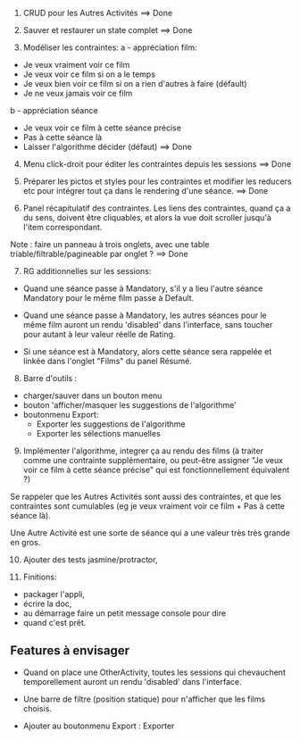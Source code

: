 1. CRUD pour les Autres Activités
==> Done

2. Sauver et restaurer un state complet
==> Done

3. Modéliser les contraintes:
a - appréciation film:
- Je veux vraiment voir ce film
- Je veux voir ce film si on a le temps
- Je veux bien voir ce film si on a rien d'autres à faire (défault)
- Je ne veux jamais voir ce film

b - appréciation séance
- Je veux voir ce film à cette séance précise
- Pas à cette séance là
- Laisser l'algorithme décider (défaut)
==> Done

4. Menu click-droit pour éditer les contraintes depuis les 
  sessions
==> Done

5. Préparer les pictos et styles pour les contraintes et 
  modifier les reducers etc pour intégrer tout ça dans le rendering
  d'une séance.
==> Done

6. Panel récapitulatif des contraintes.
  Les liens des contraintes, quand ça a du sens, doivent
  être cliquables, et alors la vue doit scroller jusqu'à
  l'item correspondant.

  Note : faire un panneau à trois onglets, avec une table 
  triable/filtrable/pagineable par onglet ?
==> Done

7. RG additionnelles sur les sessions:

- Quand une séance passe à Mandatory, s'il y a lieu l'autre
  séance Mandatory pour le même film passe à Default.

- Quand une séance passe à Mandatory, les autres séances 
  pour le même film auront un rendu 'disabled' dans l'interface, 
  sans toucher pour autant à leur valeur réelle de Rating.

- Si une séance est à Mandatory, alors cette séance sera 
  rappelée et linkée dans l'onglet "Films" du panel Résumé.


8. Barre d'outils : 
- charger/sauver dans un bouton menu
- bouton 'afficher/masquer les suggestions de l'algorithme'
- boutonmenu Export: 
  * Exporter les suggestions de l'algorithme
  * Exporter les sélections manuelles

9. Implémenter l'algorithme, integrer ça au rendu des films
  (à traiter comme une contrainte supplémentaire, ou peut-être
  assigner "Je veux voir ce film à cette séance précise" qui 
  est fonctionnellement équivalent ?)

  Se rappeler que les Autres Activités sont aussi des contraintes, 
  et que les contraintes sont cumulables 
  (eg je veux vraiment voir ce film + Pas à cette séance là).

  Une Autre Activité est une sorte de séance qui a une valeur 
  très très grande en gros.


10. Ajouter des tests jasmine/protractor,
  
11. Finitions:
- packager l'appli,
- écrire la doc,
- au démarrage faire un petit message console pour dire 
- quand c'est prêt.


## Features à envisager

- Quand on place une OtherActivity, toutes les sessions
  qui chevauchent temporellement auront un rendu 'disabled'
  dans l'interface.

- Une barre de filtre (position statique) pour n'afficher
  que les films choisis.

- Ajouter au boutonmenu Export : Exporter

